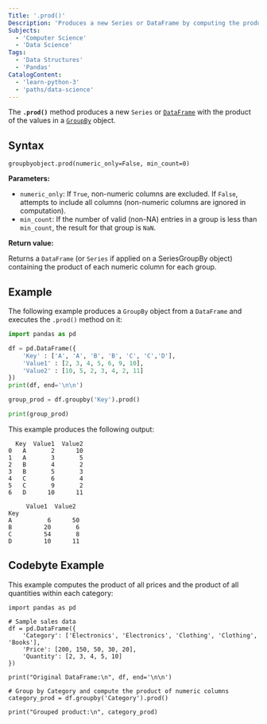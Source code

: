 ```yaml
---
Title: '.prod()'
Description: 'Produces a new Series or DataFrame by computing the product of the values within the group.'
Subjects:
  - 'Computer Science'
  - 'Data Science'
Tags:
  - 'Data Structures'
  - 'Pandas'
CatalogContent:
  - 'learn-python-3'
  - 'paths/data-science'
---
```


The **`.prod()`** method produces a new `Series` or [`DataFrame`](https://www.codecademy.com/resources/docs/pandas/dataframe) with the product of the values in a [`GroupBy`](https://www.codecademy.com/resources/docs/pandas/groupby) object.

## Syntax

```pseudo
groupbyobject.prod(numeric_only=False, min_count=0)
```

**Parameters:**

- `numeric_only`: If `True`, non-numeric columns are excluded. If `False`, attempts to include all columns (non-numeric columns are ignored in computation).
- `min_count`: If the number of valid (non-NA) entries in a group is less than `min_count`, the result for that group is `NaN`.

**Return value:**

Returns a `DataFrame` (or `Series` if applied on a SeriesGroupBy object) containing the product of each numeric column for each group.

## Example

The following example produces a `GroupBy` object from a `DataFrame` and executes the `.prod()` method on it:

```py
import pandas as pd

df = pd.DataFrame({
    'Key' : ['A', 'A', 'B', 'B', 'C', 'C','D'],
    'Value1' : [2, 3, 4, 5, 6, 9, 10],
    'Value2' : [10, 5, 2, 3, 4, 2, 11]
})
print(df, end='\n\n')

group_prod = df.groupby('Key').prod()

print(group_prod)
```

This example produces the following output:

```shell
  Key  Value1  Value2
0   A       2      10
1   A       3       5
2   B       4       2
3   B       5       3
4   C       6       4
5   C       9       2
6   D      10      11

     Value1  Value2
Key
A          6      50
B         20       6
C         54       8
D         10      11
```

## Codebyte Example

This example computes the product of all prices and the product of all quantities within each category:

```codebyte/python
import pandas as pd

# Sample sales data
df = pd.DataFrame({
    'Category': ['Electronics', 'Electronics', 'Clothing', 'Clothing', 'Books'],
    'Price': [200, 150, 50, 30, 20],
    'Quantity': [2, 3, 4, 5, 10]
})

print("Original DataFrame:\n", df, end='\n\n')

# Group by Category and compute the product of numeric columns
category_prod = df.groupby('Category').prod()

print("Grouped product:\n", category_prod)
```
